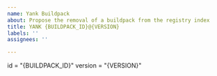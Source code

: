 ```yaml
---
name: Yank Buildpack
about: Propose the removal of a buildpack from the registry index
title: YANK {BUILDPACK_ID}@{VERSION}
labels: ''
assignees: ''

---
```


id = "{BUILDPACK_ID}"
version = "{VERSION}"
